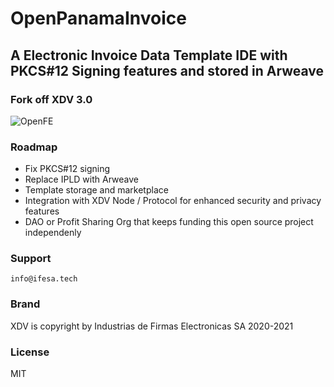 # OpenPanamaInvoice
## A Electronic Invoice Data Template IDE with PKCS#12 Signing features and stored in Arweave
### Fork off XDV 3.0 

![OpenFE](https://user-images.githubusercontent.com/1248071/126874366-d532ddcd-f8d0-45b9-9ae6-886e382990d0.png)

### Roadmap

- Fix PKCS#12 signing
- Replace IPLD with Arweave
- Template storage and marketplace
- Integration with XDV Node / Protocol for enhanced security and privacy features
- DAO or Profit Sharing Org that keeps funding this open source project independenly

### Support

`info@ifesa.tech`

### Brand

XDV is copyright by Industrias de Firmas Electronicas SA 2020-2021

### License

MIT
